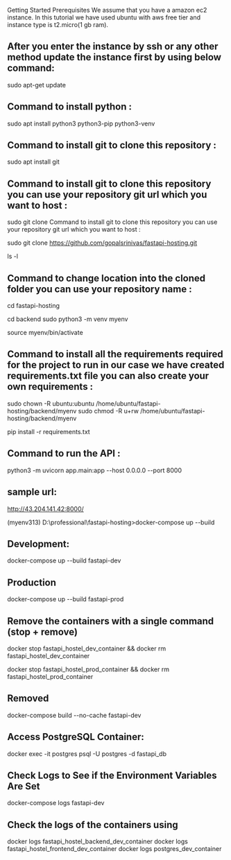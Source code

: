 <!--
Learn to host API publically within 10 minutes using AWS EC2 Instance || AWS Fastapi Hosting
https://youtu.be/_719QPPARUw?si=s7tshErex5aUqtB7
https://github.com/smurfcoders/fastapi-hosting
-->

Getting Started
Prerequisites
We assume that you have a amazon ec2 instance. In this tutorial we have used ubuntu with aws free tier and instance type is t2.micro(1 gb ram).

## After you enter the instance by ssh or any other method update the instance first by using below command:

sudo apt-get update

## Command to install python :

sudo apt install python3 python3-pip python3-venv

## Command to install git to clone this repository :

sudo apt install git

## Command to install git to clone this repository you can use your repository git url which you want to host :

sudo git clone Command to install git to clone this repository you can use your repository git url which you want to host :

sudo git clone https://github.com/gopalsrinivas/fastapi-hosting.git

ls -l

## Command to change location into the cloned folder you can use your repository name :

cd fastapi-hosting

cd backend
sudo python3 -m venv myenv

source myenv/bin/activate

## Command to install all the requirements required for the project to run in our case we have created requirements.txt file you can also create your own requirements :

sudo chown -R ubuntu:ubuntu /home/ubuntu/fastapi-hosting/backend/myenv
sudo chmod -R u+rw /home/ubuntu/fastapi-hosting/backend/myenv

pip install -r requirements.txt

## Command to run the API :

python3 -m uvicorn app.main:app --host 0.0.0.0 --port 8000

## sample url:

http://43.204.141.42:8000/

(myenv313) D:\professional\fastapi-hosting>docker-compose up --build

## Development:

docker-compose up --build fastapi-dev

## Production

docker-compose up --build fastapi-prod

## Remove the containers with a single command (stop + remove)

docker stop fastapi_hostel_dev_container && docker rm fastapi_hostel_dev_container

docker stop fastapi_hostel_prod_container && docker rm fastapi_hostel_prod_container

## Removed

docker-compose build --no-cache fastapi-dev

## Access PostgreSQL Container:

docker exec -it postgres psql -U postgres -d fastapi_db

## Check Logs to See if the Environment Variables Are Set

docker-compose logs fastapi-dev

## Check the logs of the containers using

docker logs fastapi_hostel_backend_dev_container
docker logs fastapi_hostel_frontend_dev_container
docker logs postgres_dev_container
